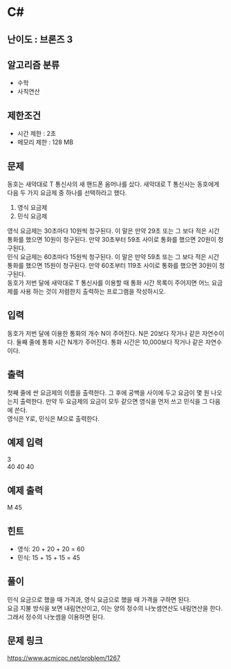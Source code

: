# C#

## 난이도 : 브론즈 3

## 알고리즘 분류
  - 수학
  - 사칙연산

## 제한조건
  - 시간 제한 : 2초
  - 메모리 제한 : 128 MB

## 문제
동호는 새악대로 T 통신사의 새 핸드폰 옴머나를 샀다. 새악대로 T 통신사는 동호에게 다음 두 가지 요금제 중 하나를 선택하라고 했다.<br/>

  1. 영식 요금제
  2. 민식 요금제

영식 요금제는 30초마다 10원씩 청구된다. 이 말은 만약 29초 또는 그 보다 적은 시간 통화를 했으면 10원이 청구된다. 만약 30초부터 59초 사이로 통화를 했으면 20원이 청구된다.<br/>
민식 요금제는 60초마다 15원씩 청구된다. 이 말은 만약 59초 또는 그 보다 적은 시간 통화를 했으면 15원이 청구된다. 만약 60초부터 119초 사이로 통화를 했으면 30원이 청구된다.<br/>
동호가 저번 달에 새악대로 T 통신사를 이용할 때 통화 시간 목록이 주어지면 어느 요금제를 사용 하는 것이 저렴한지 출력하는 프로그램을 작성하시오.<br/>


## 입력
동호가 저번 달에 이용한 통화의 개수 N이 주어진다. N은 20보다 작거나 같은 자연수이다. 둘째 줄에 통화 시간 N개가 주어진다. 통화 시간은 10,000보다 작거나 같은 자연수이다.<br/>


## 출력
첫째 줄에 싼 요금제의 이름을 출력한다. 그 후에 공백을 사이에 두고 요금이 몇 원 나오는지 출력한다. 만약 두 요금제의 요금이 모두 같으면 영식을 먼저 쓰고 민식을 그 다음에 쓴다.<br/>
영식은 Y로, 민식은 M으로 출력한다.<br/>


## 예제 입력
3<br/>
40 40 40<br/>


## 예제 출력
M 45<br/>


## 힌트
  - 영식: 20 + 20 + 20 = 60
  - 민식: 15 + 15 + 15 = 45


## 풀이
민식 요금으로 했을 때 가격과, 영식 요금으로 했을 때 가격을 구하면 된다.<br/>
요금 지불 방식을 보면 내림연산이고, 이는 양의 정수의 나눗셈연산도 내림연산을 한다.<br/>
그래서 정수의 나눗셈을 이용하면 된다.<br/>


## 문제 링크
https://www.acmicpc.net/problem/1267